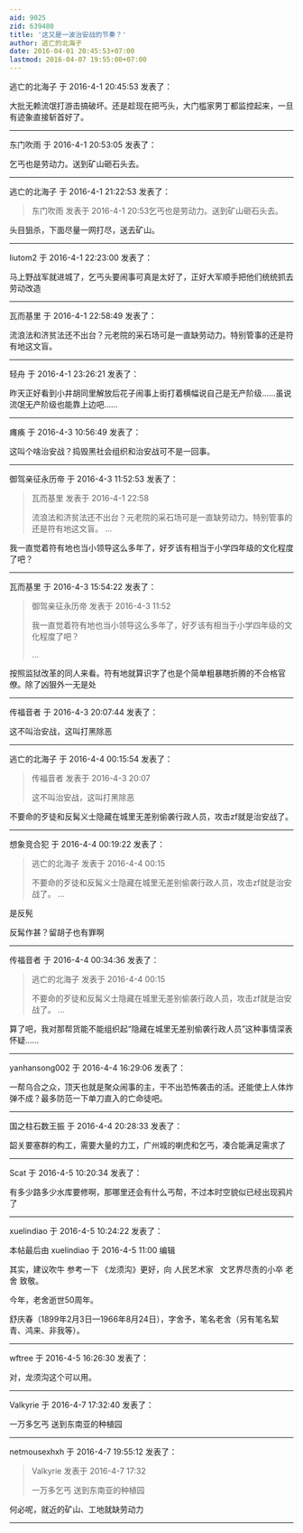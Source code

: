 ```yaml
---
aid: 9025
zid: 639480
title: '这又是一波治安战的节奏？'
author: 逃亡的北海子
date: 2016-04-01 20:45:53+07:00
lastmod: 2016-04-07 19:55:00+07:00
---
```


逃亡的北海子 于 2016-4-1 20:45:53 发表了：

大批无赖流氓打游击搞破坏。还是趁现在把丐头，大门槛家男丁都监控起来，一旦有迹象直接斩首好了。

---------

东门吹雨 于 2016-4-1 20:53:05 发表了：

乞丐也是劳动力。送到矿山砸石头去。

---------

逃亡的北海子 于 2016-4-1 21:22:53 发表了：

> 东门吹雨 发表于 2016-4-1 20:53乞丐也是劳动力。送到矿山砸石头去。



头目狙杀，下面尽量一网打尽，送去矿山。

---------

liutom2 于 2016-4-1 22:23:00 发表了：

马上野战军就进城了，乞丐头要闹事可真是太好了，正好大军顺手把他们统统抓去劳动改造

---------

瓦而基里 于 2016-4-1 22:58:49 发表了：

流浪法和济贫法还不出台？元老院的采石场可是一直缺劳动力。特别管事的还是符有地这文盲。

---------

轻舟 于 2016-4-1 23:26:21 发表了：

昨天正好看到小井胡同里解放后花子闹事上街打着横幅说自己是无产阶级……虽说流氓无产阶级也能靠上边吧……

---------

瘫痪 于 2016-4-3 10:56:49 发表了：

这叫个啥治安战？捣毁黑社会组织和治安战可不是一回事。

---------

御驾亲征永历帝 于 2016-4-3 11:52:53 发表了：

> 瓦而基里 发表于 2016-4-1 22:58
> 
> 流浪法和济贫法还不出台？元老院的采石场可是一直缺劳动力。特别管事的还是符有地这文盲。 ...



我一直觉着符有地也当小领导这么多年了，好歹该有相当于小学四年级的文化程度了吧？

---------

瓦而基里 于 2016-4-3 15:54:22 发表了：

> 御驾亲征永历帝 发表于 2016-4-3 11:52
> 
> 我一直觉着符有地也当小领导这么多年了，好歹该有相当于小学四年级的文化程度了吧？
> 
> ...



按照监狱改革的同人来看。符有地就算识字了也是个简单粗暴瞎折腾的不合格官僚。除了凶狠外一无是处

---------

传福音者 于 2016-4-3 20:07:44 发表了：

这不叫治安战，这叫打黑除恶

---------

逃亡的北海子 于 2016-4-4 00:15:54 发表了：

> 传福音者 发表于 2016-4-3 20:07
> 
> 这不叫治安战，这叫打黑除恶



不要命的歹徒和反髯义士隐藏在城里无差别偷袭行政人员，攻击zf就是治安战了。

---------

想象竞合犯 于 2016-4-4 00:19:22 发表了：

> 逃亡的北海子 发表于 2016-4-4 00:15
> 
> 不要命的歹徒和反髯义士隐藏在城里无差别偷袭行政人员，攻击zf就是治安战了。 ...



是反髡

反髯作甚？留胡子也有罪啊

---------

传福音者 于 2016-4-4 00:34:36 发表了：

> 逃亡的北海子 发表于 2016-4-4 00:15
> 
> 不要命的歹徒和反髯义士隐藏在城里无差别偷袭行政人员，攻击zf就是治安战了。 ...



算了吧，我对那帮货能不能组织起“隐藏在城里无差别偷袭行政人员”这种事情深表怀疑……

---------

yanhansong002 于 2016-4-4 16:29:06 发表了：

一帮乌合之众，顶天也就是聚众闹事的主，干不出恐怖袭击的活。还能使上人体炸弹不成？最多防范一下单刀直入的亡命徒吧。

---------

国之柱石数王振 于 2016-4-4 20:28:33 发表了：

韶关要塞群的构工，需要大量的力工，广州城的喇虎和乞丐，凑合能满足需求了

---------

Scat 于 2016-4-5 10:20:34 发表了：

有多少路多少水库要修啊，那哪里还会有什么丐帮，不过本时空貌似已经出现鸦片了

---------

xuelindiao 于 2016-4-5 10:24:22 发表了：

本帖最后由 xuelindiao 于 2016-4-5 11:00 编辑 

其实，建议吹牛 参考一下 《龙须沟》更好，向 人民艺术家   文艺界尽责的小卒 老舍 致敬。

今年，老舍逝世50周年。

舒庆春（1899年2月3日—1966年8月24日），字舍予，笔名老舍（另有笔名絜青、鸿来、非我等）。

---------

wftree 于 2016-4-5 16:26:30 发表了：

对，龙须沟这个可以用。

---------

Valkyrie 于 2016-4-7 17:32:40 发表了：

一万多乞丐 送到东南亚的种植园

---------

netmousexhxh 于 2016-4-7 19:55:12 发表了：

> Valkyrie 发表于 2016-4-7 17:32
> 
> 一万多乞丐 送到东南亚的种植园



何必呢，就近的矿山、工地就缺劳动力

---------

